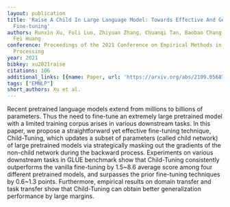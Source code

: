 ```yaml
---
layout: publication
title: 'Raise A Child In Large Language Model: Towards Effective And Generalizable
  Fine-tuning'
authors: Runxin Xu, Fuli Luo, Zhiyuan Zhang, Chuanqi Tan, Baobao Chang, Songfang Huang,
  Fei Huang
conference: Proceedings of the 2021 Conference on Empirical Methods in Natural Language
  Processing
year: 2021
bibkey: xu2021raise
citations: 106
additional_links: [{name: Paper, url: 'https://arxiv.org/abs/2109.05687'}]
tags: ["EMNLP"]
short_authors: Xu et al.
---
```

Recent pretrained language models extend from millions to billions of
parameters. Thus the need to fine-tune an extremely large pretrained model with
a limited training corpus arises in various downstream tasks. In this paper, we
propose a straightforward yet effective fine-tuning technique, Child-Tuning,
which updates a subset of parameters (called child network) of large pretrained
models via strategically masking out the gradients of the non-child network
during the backward process. Experiments on various downstream tasks in GLUE
benchmark show that Child-Tuning consistently outperforms the vanilla
fine-tuning by 1.5~8.6 average score among four different pretrained models,
and surpasses the prior fine-tuning techniques by 0.6~1.3 points. Furthermore,
empirical results on domain transfer and task transfer show that Child-Tuning
can obtain better generalization performance by large margins.